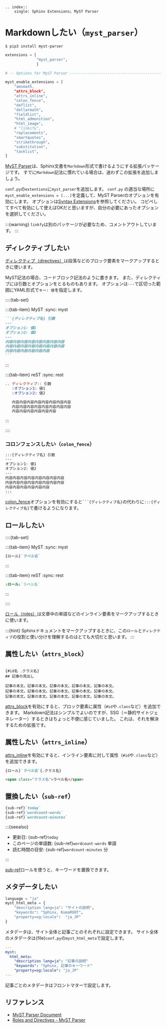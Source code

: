 ```{eval-rst}
.. index::
    single: Sphinx Extensions; MyST Parser
```

# Markdownしたい（``myst_parser``）

```console
$ pip3 install myst-parser
```

```python
extensions = [
              "myst_parser",
              ]

# -- Options for MyST Parser -------------------------------------------------

myst_enable_extensions = [
    "amsmath,
    "attrs_block",
    "attrs_inline",
    "colon_fence",
    "deflist",
    "dollarmath",
    "fieldlist",
    "html_admonition",
    "html_image",
    # "linkify",
    "replacements",
    "smartquotes",
    "strikethrough",
    "substitution",
    "tasklist",
]
```

[MyST Parser](https://myst-parser.readthedocs.io/en/latest/)は、Sphinx文書を``Markdown``形式で書けるようにする拡張パッケージです。
すでに``Markdown``記法に慣れている場合は、迷わずこの拡張を追加しましょう。

``conf.py``の``extentions``に``myst_parser``を追加します。
``conf.py`` の適当な場所に``myst_enable_extensions = [...]``を定義して、MyST Parserのオプションを有効にします。
オプションは[Syntax Extensions](https://myst-parser.readthedocs.io/en/latest/syntax/optional.html)を参照してください。
コピペしてすべて有効にして使えばOKだと思いますが、自分の必要にあったオプションを選択してください。

:::{warning}
``linkfy``は別のパッケージが必要なため、コメントアウトしています。
:::

## ディレクティブしたい

[ディレクティブ（directives）](https://myst-parser.readthedocs.io/en/latest/syntax/roles-and-directives.html#directives-a-block-level-extension-point)は段落などのブロック要素をマークアップするときに使います。

MyST記法の場合、コードブロック記法のように書きます。
また、ディレクティブには引数とオプションをとるものもあります。
オプションは``---``で区切った範囲にYAML形式で``キー: 値``を指定します。

::::{tab-set}

:::{tab-item} MyST
:sync: myst

````md
```{ディレクティブ名} 引数
---
オプション1: 値1
オプション2: 値2
---
内容内容内容内容内容内容内容内容
内容内容内容内容内容内容内容内容
内容内容内容内容内容内容
```
````

:::

:::{tab-item} reST
:sync: rest

```rst
.. ディレクティブ:: 引数
   :オプション1: 値1
   :オプション2: 値2

   内容内容内容内容内容内容内容内容
   内容内容内容内容内容内容内容内容
   内容内容内容内容内容内容
```

:::

::::

### コロンフェンスしたい（``colon_fence``）

````md
:::{ディレクティブ名} 引数
---
オプション1: 値1
オプション2: 値2
---
内容内容内容内容内容内容内容内容
内容内容内容内容内容内容内容内容
内容内容内容内容内容内容
:::
````

[colon_fence](https://myst-parser.readthedocs.io/en/latest/syntax/optional.html#code-fences-using-colons)オプションを有効にすると`` ```{ディレクティブ名} ``の代わりに``:::{ディレクティブ名}``で書けるようになります。

## ロールしたい

::::{tab-set}

:::{tab-item} MyST
:sync: myst

```md
{ロール}`ラベル名`
```

:::

:::{tab-item} reST
:sync: rest

```rst
:ロール:`ラベル名`
```

:::

::::

[ロール（roles）](https://myst-parser.readthedocs.io/en/latest/syntax/roles-and-directives.html#roles-an-in-line-extension-point)は文章中の単語などのインライン要素をマークアップするときに使います。

:::{hint}
Sphinxドキュメントをマークアップするときに、この``ロール``と``ディレクティブ``の役割と使い分けを理解するのはとても大切だと思います。
:::

## 属性したい（``attrs_block``）

```{code-block} md

{#id名 .クラス名}
## 記事の見出し

記事の本文。記事の本文。記事の本文。記事の本文。記事の本文。
記事の本文。記事の本文。記事の本文。記事の本文。記事の本文。
記事の本文。記事の本文。記事の本文。記事の本文。記事の本文。

```

[attrs_block](https://myst-parser.readthedocs.io/en/latest/syntax/optional.html#block-attributes)を有効にすると、ブロック要素に属性（``#id``や``.class``など）を追加できます。
Markdown記法はシンプルでよいのですが、SSG（＝静的サイトジェネレーター）するときはちょっと不便に感じていました。
これは、それを解決するための拡張です。

## 属性したい（``attrs_inline``）

[attrs_inline](https://myst-parser.readthedocs.io/en/latest/syntax/optional.html#inline-attributes)を有効にすると、インライン要素に対して属性（``#id``や``.class``など）を追加できます。

```md
{ロール}`ラベル名`{.クラス名}
```

```html
<span class="クラス名">ラベル名</span>
```

## 置換したい（``sub-ref``）

```md
{sub-ref}`today`
{sub-ref}`wordcount-words`
{sub-ref}`wordcount-minutes`
```

:::{seealso}

- 更新日: {sub-ref}`today`
- このページの単語数: {sub-ref}`wordcount-words` 単語
- 読む時間の目安: {sub-ref}`wordcount-minutes` 分

:::

[sub-ref](https://myst-parser.readthedocs.io/en/latest/syntax/roles-and-directives.html#insert-the-date-and-reading-time)ロールを使うと、キーワードを置換できます。

## メタデータしたい

```python
language = "ja"
myst_html_meta = {
    "description lang=ja": "サイトの説明",
    "keywords": "Sphinx, KumaROOT",
    "property=og:locale":  "ja_JP"
}
```

メタデータは、サイト全体と記事ごとのそれぞれに設定できます。
サイト全体のメタデータは{file}`conf.py`の``myst_html_meta``で設定します。

```yaml
---
myst:
  html_meta:
    "description lang=ja": "記事の説明"
    "keywords": "Sphinx, 記事のキーワード"
    "property=og:locale": "ja_JP"
---
```

記事ごとのメタデータはフロントマターで設定します。

## リファレンス

- [MyST Parser Document](https://myst-parser.readthedocs.io/en/latest/index.html)
- [Roles and Directives - MyST Parser](https://myst-parser.readthedocs.io/en/latest/syntax/roles-and-directives.html)
